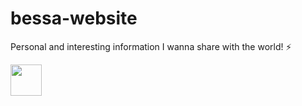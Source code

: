 # bessa-website
Personal and interesting information I wanna share with the world! ⚡

<a href="http://assebc.pt/">
  <img src="http://assebc.pt/favicon.png" width="50px" width="50px">
</a> 
